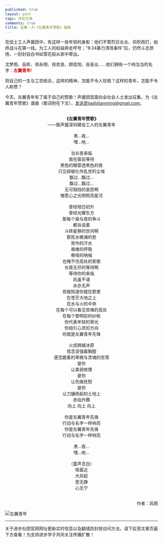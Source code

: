 ```yaml
---
published: true
layout: post
tags: 评论文章
comments: true
title: 征集！为《左翼青年赞歌》谱曲
---
```

在佳士工人声援团中，有这样一些年轻的身影：他们不管烈日炎炎、风吹雨打，始终战斗在第一线，为工人的权益奔走呼号；“8·24暴力清场事件”后，仍然斗志昂扬，一封封自白书如雪花般从家中寄出。

沈梦雨、岳昕、郑永明、徐忠良、顾佳悦、张圣业……他们拥有一个响当当的名字：<b><font color="dd0000">左翼青年</font></b>!

将自己的一生与工农结合，这样的精神，怎能不令人钦佩？这样的青年，怎能不令人称赞？

今天，左翼青年有了属于自己的赞歌！声援团现面向全社会人士发出征集，为《左翼青年赞歌》谱曲（歌词附在下文），发送至jiashilianming@gmail.com。

<br/>
<b><center>《左翼青年赞歌》</center></b>

<center>——致声援深圳建会工人的左翼青年</center>

<br/>
<center>黑…夜…</center>

<center>嘿…吔…</center>

<br/>
<center>当长夜来临</center>

<center>我在窗前等待</center>

<center>黑色的眼穿透黑色的夜</center>

<center>只见蜉蝣化作乱世的尘埃</center>

<center>飘过…飘过…</center>

<center>飘过…飘过…</center>

<center>无可阻挡的哀怨啊</center>

<center>惟愿心之光明照亮星河</center>

<br/>
<center>曾经旭日初升</center>

<center>曾经光耀东方</center>

<center>那每个昼与夜的争斗</center>

<center>都诉说着</center>

<center>斗转星移的世间啊</center>

<center>那死水微澜的悲</center>

<center>劳作的汗水</center>

<center>艰难的呼吸</center>

<center>嘶哑的呐喊</center>

<center>也掩不住高处的笙歌</center>

<center>长夜无尽的等待啊</center>

<center>等待你的来临</center>

<center>风虽不语</center>

<center>水亦无声</center>

<center>但我知道你就在那里</center>

<center>在苍茫大地之上</center>

<center>在水与火的中央</center>

<center>在每个可以看见苦难的高处</center>

<center>在每个黎明前的纱帐</center>

<center>你代表年轻的荣光</center>

<center>你指引心灵的方向</center>

<center>你就是左翼青年先锋</center>

<br/>
<center>火炬跨越冰原</center>

<center>信念坚强着胸膛</center>

<center>感念跪着的卑微与灵魂的空荡</center>

<center>是你</center>

<center>让柔弱依偎</center>

<center>是你</center>

<center>让伤痕抚慰</center>

<center>是你</center>

<center>让刀镰扬起的土地上</center>

<center>赤焰升腾</center>

<center>向上 向上 向上</center>

<br/>
<center>你是左翼青年先锋</center>

<center>行动与名字一样响亮</center>

<center>你是左翼青年先锋</center>

<center>行动与名字一样响亮</center>

<br/>
<center>黑…夜…</center>

<center>嘿…吔…</center>

<br/>
<center>（童声念白）</center>

<center>喧嚣近</center>

<center>大风起</center>

<center>思无静</center>

<center>心无宁</center>

<br/>
<p align="right">作者：风雨</p>

![左翼青年](https://i.loli.net/2018/09/07/5b9244334b440.jpg)


---
关于进步社团官网网址更新实时信息以及翻墙防封锁访问方法，请下拉至文章页最下方查看！为支持进步学子共同关注传播扩散！

